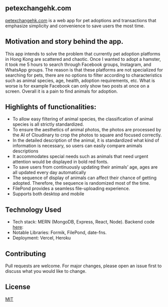 ## petexchangehk.com
[petexchangehk.com][1] is a web app for pet adoptions and transactions that emphasize simplicity and convenience to save users the most time.  

## Motivation and story behind the app.
This app intends to solve the problem that currently pet adoption platforms in Hong Kong are scattered and chaotic. Once I wanted to adopt a hamster, it took me 5 hours to search through Facebook groups, Instagram, and WhatsApp groups. The reason is that these platforms are not specialized for searching for pets, there are no options to filter according to characteristics such as animal species, age, health, adoption requirements, etc. What is worse is for example Facebook can only show two posts at once on a screen. Overall it is a pain to find animals for adoption. 

## Highlights of functionalities:

 - To allow easy filtering of animal species, the classification of animal species is all strictly standardized.
 - To ensure the aesthetics of animal photos, the photos are processed by the AI of Cloudinary to crop the photos to square and focused correctly.
 - In the detailed description of the animal, it is standardized what kind of information is necessary, so users can easily compare animals descriptions
 - It accommodates special needs such as animals that need urgent attention would be displayed in bold red fonts.
 - To save users from continuously updating their animals’ age, ages are all updated every day automatically
 - The sequence of display of animals can affect their chance of getting adopted. Therefore, the sequence is randomized most of the time.
 - FilePond provides a seamless file-uploading experience.
 - Supports both desktop and mobile
  

## Technology Used
 - Tech stack: MERN (MongoDB, Express, React, Node). Backend code [here][2]: 
 - Notable Libraries: Formik, FilePond, date-fns. 
 - Deployment: Vercel, Heroku
 

## Contributing
Pull requests are welcome. For major changes, please open an issue first to discuss what you would like to change.


## License
[MIT](https://choosealicense.com/licenses/mit/)


  [1]: https://www.petexchangehk.com/
  [2]: https://github.com/CH-coding-fire/petexchangehk_backend
